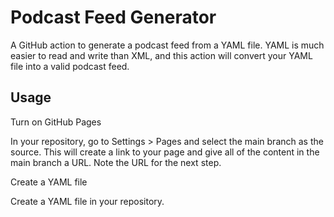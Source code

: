 # Podcast Feed Generator

A GitHub action to generate a podcast feed from a YAML file. YAML is much easier to read and write than XML, and this action will convert your YAML file into a valid podcast feed.

## Usage

Turn on GitHub Pages

In your repository, go to Settings > Pages and select the main branch as the source. This will create a link to your page and give all of the content in the main branch a URL. Note the URL for the next step. 

Create a YAML file

Create a YAML file in your repository. 
